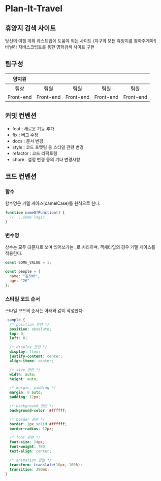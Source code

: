 # Plan-It-Travel

## 휴양지 검색 사이트

당신의 여행 계획 리스트업에 도움이 되는 사이트 (지구의 모든 휴양지를 찾아주게따!)
바닐라 자바스크립트를 통한 영화검색 사이트 구현

## 팀구성

|  양지원   |           |           |           |           |
| :-------: | :-------: | :-------: | :-------: | :-------: |
|   팀장    |   팀원    |   팀원    |   팀원    |   팀원    |
| Front-end | Front-end | Front-end | Front-end | Front-end |

## 커밋 컨벤션

- feat : 새로운 기능 추가
- fix : 버그 수정
- docs : 문서 변경
- style : 코드 포맷팅 등 스타일 관련 변경
- refactor : 코드 리팩토링
- chore : 설정 변경 등의 기타 변경사항

## 코드 컨벤션

### 함수

함수명은 카멜 케이스(camelCase)를 원칙으로 한다.

```javascript
function nameOfFunction() {
  // ...some logic
}
```

### 변수명

상수는 모두 대문자로 쓰며 띄어쓰기는 \_로 처리하며, 객체타입의 경우 카멜 케이스를 적용한다.

```javascript
const SOME_VALUE = 1;

const people = {
  name: "김자바",
  age: "26"
};
```

### 스타일 코드 순서

스타일 코드의 순서는 아래와 같이 작성한다.

```css
.sample {
  /* position 관련 */
  position: absolute;
  top: 0;
  left: 0;

  /* display 관련 */
  display: flex;
  justify-content: center;
  align-items: center;

  /* size 관련 */
  width: auto;
  height: auto;

  /* margin, padding */
  margin: 0 auto;
  padding: 12px;

  /* background 관련 */
  background-color: #ffffff;

  /* border 관련 */
  border: 1px solid #ffffff;
  border-radius: 12px;

  /* font 관련 */
  font-size: 24px;
  font-weight: 700;
  text-align: center;

  /* animation 관련 */
  transform: translate(10px, 100%);
  transition: 300ms;
}
```
